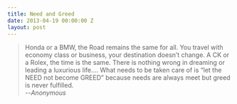 ```yaml
---
title: Need and Greed
date: 2013-04-19 00:00:00 Z
layout: post
---
```


> Honda or a BMW, the Road remains the same for all. You travel with economy class or business, your destination doesn&#8217;t change. A CK or a Rolex, the time is the same. There is nothing wrong in dreaming or leading a luxurious life&#8230;. What needs to be taken care of is &#8220;let the NEED not become GREED&#8221; because needs are always meet but greed is never fulfilled.  
> --<cite>Anonymous </cite>
